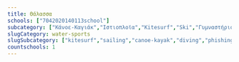 ```yaml
---
title: Θάλασσα
schools: ["7042020140113school"]
subcategory: ["Κάνοε-Καγιάκ","Ιστιοπλοϊα","Kitesurf","Ski","Γυμναστήριο","Κατάδυση"]
slugCategory: water-sports
slugSubcategory: ["kitesurf","sailing","canoe-kayak","diving","phishing"]
countschools: 1
---
```




